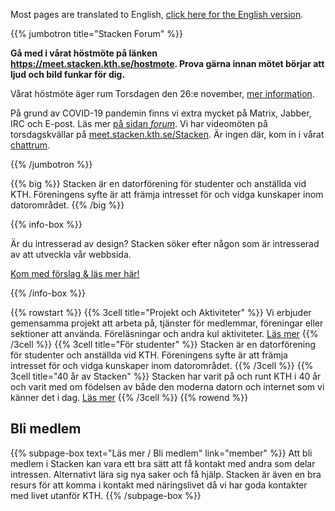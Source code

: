 <!--
.. title: Datorföreningen Stacken
.. slug: index
.. description:
-->

<!--
    En lite tydligare länk till den engelska sidan, extra viktigt på mobilen
    där navigationen är gömd.
-->
Most pages are translated to English, [click here for the English version](/en/).

{{% jumbotron title="Stacken Forum" %}}
<p style="font-weight: 700">
    Gå med i vårat höstmöte på länken
    <a href="https://meet.stacken.kth.se/hostmote">https://meet.stacken.kth.se/hostmote</a>.
    Prova gärna innan mötet börjar att ljud och bild funkar för dig.
</p>
<p>
    Vårat höstmöte äger rum Torsdagen den 26:e november,
    <a href="/news/2020/hostmote/">mer information</a>.
</p>
<p>
    På grund av COVID-19 pandemin finns vi extra mycket på Matrix, Jabber, IRC och E-post.
    Läs mer <a href="/forum/">på sidan <em>forum</em></a>. Vi har videomöten på torsdagskvällar på
    <a href="https://meet.stacken.kth.se/Stacken">meet.stacken.kth.se/Stacken</a>.
    Är ingen där, kom in i vårat <a href="/forum">chattrum</a>.
</p>

{{% /jumbotron %}}

{{% big %}}
Stacken är en datorförening för studenter och anställda vid KTH.
Föreningens syfte är att främja intresset för och vidga kunskaper
inom datorområdet.
{{% /big %}}

{{% info-box %}}
<p>
    Är du intresserad av design? Stacken söker efter någon som är intresserad av att utveckla vår webbsida.
</p>
<p>
    <a href="https://github.com/stacken/w3/issues/25">Kom med förslag & läs mer här!</a>
</p>
{{% /info-box %}}

{{% rowstart %}}
    {{% 3cell title="Projekt och Aktiviteter" %}}
        Vi erbjuder gemensamma projekt att arbeta på, tjänster för
        medlemmar, föreningar eller sektioner att använda.
        Föreläsningar och andra kul aktiviteter.
        <a href="/projects/">Läs mer</a>
    {{% /3cell %}}
    {{% 3cell title="För studenter" %}}
        Stacken är en datorförening för studenter och anställda
        vid KTH. Föreningens syfte är att främja intresset för
        och vidga kunskaper inom datorområdet.
    {{% /3cell %}}
    {{% 3cell title="40 år av Stacken" %}}
        Stacken har varit på och runt KTH i 40 år och varit med
        om födelsen av både den moderna datorn och internet som
        vi känner det i dag.
        <a href="/club/history/">Läs mer</a>
    {{% /3cell %}}
{{% rowend %}}

## Bli medlem

{{% subpage-box text="Läs mer / Bli medlem" link="member" %}}
Att bli medlem i Stacken kan vara ett bra sätt att få kontakt
med andra som delar intressen. Alternativt lära sig nya saker
och få hjälp. Stacken är även en bra resurs för att komma i
kontakt med näringslivet då vi har goda kontakter med livet
utanför KTH.
{{% /subpage-box %}}
